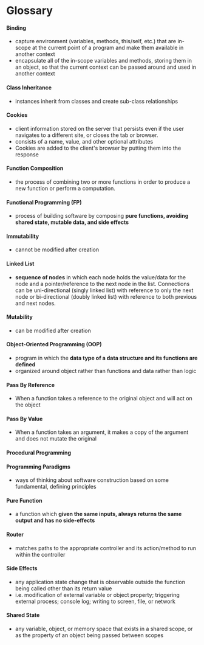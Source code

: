 # Glossary

#### Binding
* capture environment (variables, methods, this/self, etc.) that are in-scope at the current point of a program and make them available in another context
* encapsulate all of the in-scope variables and methods, storing them in an object, so that the current context can be passed around and used in another context

#### Class Inheritance
* instances inherit from classes and create sub-class relationships

#### Cookies
* client information stored on the server that persists even if the user navigates to a different site, or closes the tab or browser.
* consists of a name, value, and other optional attributes
* Cookies are added to the client's browser by putting them into the response

#### Function Composition
* the process of combining two or more functions in order to produce a new function or perform a computation.

#### Functional Programming (FP)
* process of building software by composing **pure functions, avoiding shared state, mutable data, and side effects**

#### Immutability
* cannot be modified after creation

#### Linked List
* **sequence of nodes** in which each node holds the value/data for the node and a pointer/reference to the next node in the list. Connections can be uni-directional (singly linked list) with reference to only the next node or bi-directional (doubly linked list) with reference to both previous and next nodes.

#### Mutability
* can be modified after creation

#### Object-Oriented Programming (OOP)
* program in which the **data type of a data structure and its functions are defined**
* organized around object rather than functions and data rather than logic

#### Pass By Reference
* When a function takes a reference to the original object and will act on the object

#### Pass By Value
* When a function takes an argument, it makes a copy of the argument and does not mutate the original

#### Procedural Programming

#### Programming Paradigms 
* ways of thinking about software construction based on some fundamental, defining principles

#### Pure Function
* a function which **given the same inputs, always returns the same output and has no side-effects**

#### Router
* matches paths to the appropriate controller and its action/method to run within the controller

#### Side Effects
* any application state change that is observable outside the function being called other than its return value
* i.e. modification of external variable or object property; triggering external process; console log; writing to screen, file, or network

#### Shared State
* any variable, object, or memory space that exists in a shared scope, or as the property of an object being passed between scopes